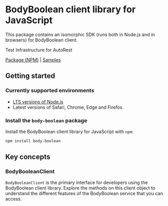 # BodyBoolean client library for JavaScript

This package contains an isomorphic SDK (runs both in Node.js and in browsers) for BodyBoolean client.

Test Infrastructure for AutoRest

[Package (NPM)](https://www.npmjs.com/package/body-boolean) |
[Samples](https://github.com/Azure-Samples/azure-samples-js-management)

## Getting started

### Currently supported environments

- [LTS versions of Node.js](https://nodejs.org/about/releases/)
- Latest versions of Safari, Chrome, Edge and Firefox.


### Install the `body-boolean` package

Install the BodyBoolean client library for JavaScript with `npm`:

```bash
npm install body-boolean
```


## Key concepts

### BodyBooleanClient

`BodyBooleanClient` is the primary interface for developers using the BodyBoolean client library. Explore the methods on this client object to understand the different features of the BodyBoolean service that you can access.

